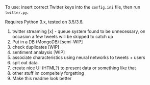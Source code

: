 To use: insert correct Twitter keys into the `config.ini` file, then run `twitter.py`.

Requires Python 3.x, tested on 3.5/3.6.

1. twitter streaming [x]  - queue system found to be unnecessary, on occasion a few tweets will be skipped to catch up
2. Put in a DB (MongoDB) [semi-WIP]
3. check duplicates [WIP]
4. sentiment analaysis [WIP]
5. associate characteristics using neural networks to tweets + users
6. spit out data
7. create nice UI (HTML?) to present data or something like that
8. other stuff im compeltely forgetting
9. Make this readme look better
